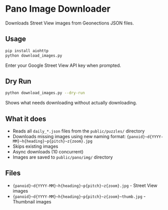 # Pano Image Downloader

Downloads Street View images from Geonections JSON files.

## Usage

```bash
pip install aiohttp
python download_images.py
```

Enter your Google Street View API key when prompted.

## Dry Run

```bash
python download_images.py --dry-run
```

Shows what needs downloading without actually downloading.

## What it does

- Reads all `daily_*.json` files from the `public/puzzles/` directory
- Downloads missing images using new naming format: `{panoid}~d{YYYY-MM}~h{heading}~p{pitch}~z{zoom}.jpg`
- Skips existing images
- Async downloads (10 concurrent)
- Images are saved to `public/pano/img/` directory

## Files

- `{panoid}~d{YYYY-MM}~h{heading}~p{pitch}~z{zoom}.jpg` - Street View images
- `{panoid}~d{YYYY-MM}~h{heading}~p{pitch}~z{zoom}~thumb.jpg` - Thumbnail images